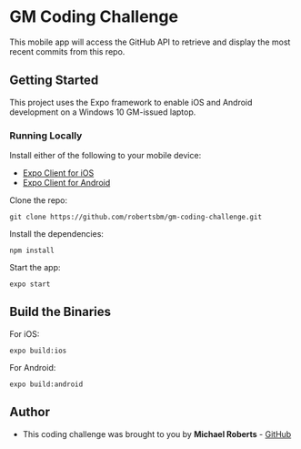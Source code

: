 # GM Coding Challenge

This mobile app will access the GitHub API to retrieve and display the most recent commits from this repo.

## Getting Started

This project uses the Expo framework to enable iOS and Android development on a Windows 10 GM-issued laptop.

### Running Locally

Install either of the following to your mobile device:
   * [Expo Client for iOS](https://apps.apple.com/us/app/expo-client/id982107779)
   * [Expo Client for Android](https://play.google.com/store/apps/details?id=host.exp.exponent&hl=en_US)

Clone the repo:
```
git clone https://github.com/robertsbm/gm-coding-challenge.git
```

Install the dependencies:
```
npm install
```

Start the app:
```
expo start
```

## Build the Binaries

For iOS:
```
expo build:ios
```

For Android:
```
expo build:android
```

## Author

* This coding challenge was brought to you by **Michael Roberts** - [GitHub](https://github.com/robertsbm)
